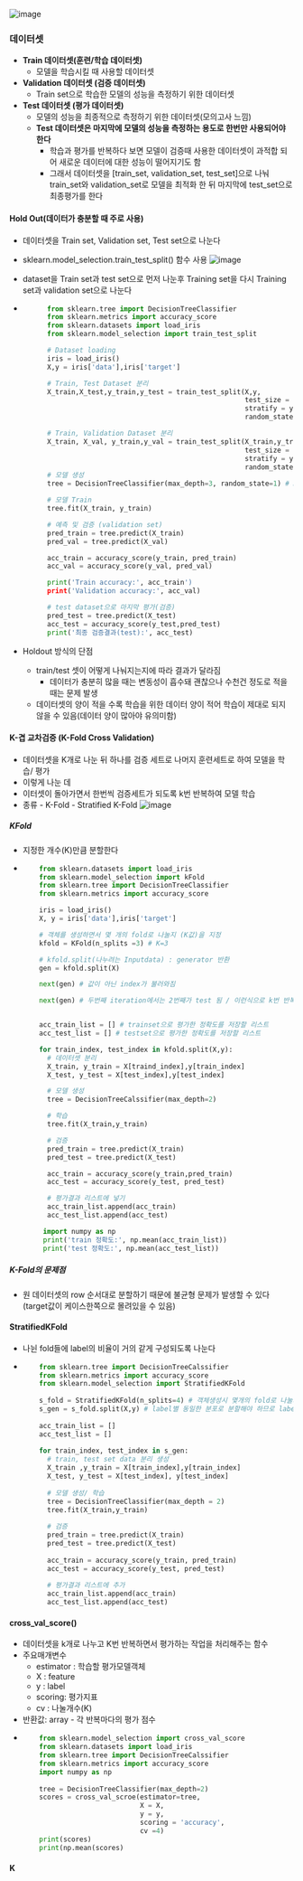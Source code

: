 ![image](https://user-images.githubusercontent.com/76146752/111751820-46f97880-88d8-11eb-95bb-72b37333daf0.png)

### 데이터셋
  - **Train 데이터셋(훈련/학습 데이터셋)**
    - 모델을 학습시킬 때 사용할 데이터셋
  - **Validation 데이터셋 (검증 데이터셋)**
    - Train set으로 학습한 모델의 성능을 측정하기 위한 데이터셋
  - **Test 데이터셋 (평가 데이터셋)**
    - 모델의 성능을 최종적으로 측정하기 위한 데이터셋(모의고사 느낌)
    - **Test 데이터셋은 마지막에 모델의 성능을 측정하는 용도로 한번만 사용되어야 한다**
        - 학습과 평가를 반복하다 보면 모델이 검증때 사용한 데이터셋이 과적합 되어 새로운 데이터에 대한 성능이 떨어지기도 함
        - 그래서 데이터셋을 [train_set, validation_set, test_set]으로 나눠 train_set와 validation_set로 모델을 최적화 한 뒤 마지막에 test_set으로 최종평가를 한다

#### Hold Out(데이터가 충분할 때 주로 사용)
  - 데이터셋을 Train set, Validation set, Test set으로 나눈다
  - sklearn.model_selection.train_test_split() 함수 사용
![image](https://user-images.githubusercontent.com/76146752/111754019-db64da80-88da-11eb-86df-d751efe08482.png)
  - dataset을 Train set과 test set으로 먼저 나눈후 Training set을 다시 Training set과 validation set으로 나눈다
  - 
      ``` python
            from sklearn.tree import DecisionTreeClassifier
            from sklearn.metrics import accuracy_score
            from sklearn.datasets import load_iris
            from sklearn.model_selection import train_test_split

            # Dataset loading
            iris = load_iris()
            X,y = iris['data'],iris['target']

            # Train, Test Dataset 분리
            X_train,X_test,y_train,y_test = train_test_split(X,y,
                                                             test_size = 0.2,
                                                             stratify = y,
                                                             random_state = 1)

            # Train, Validation Dataset 분리
            X_train, X_val, y_train,y_val = train_test_split(X_train,y_train,
                                                             test_size = 0.2,
                                                             stratify = y,
                                                             random_state=1)
            # 모델 생성
            tree = DecisionTreeClassifier(max_depth=3, random_state=1) # max_dept: 질문개수(하이퍼 파라미터(hyper parameter))

            # 모델 Train
            tree.fit(X_train, y_train)

            # 예측 및 검증 (validation set)
            pred_train = tree.predict(X_train)
            pred_val = tree.predict(X_val)

            acc_train = accuracy_score(y_train, pred_train)
            acc_val = accuracy_score(y_val, pred_val)

            print('Train accuracy:', acc_train')
            print('Validation accuracy:', acc_val)

            # test dataset으로 마지막 평가(검증)
            pred_test = tree.predict(X_test)
            acc_test = accuracy_score(y_test,pred_test)
            print('최종 검증결과(test):', acc_test)
       ```
       
   - Holdout 방식의 단점
      - train/test 셋이 어떻게 나눠지는지에 따라 결과가 달라짐
        - 데이터가 충분히 많을 때는 변동성이 흡수돼 괜찮으나 수천건 정도로 적을 때는 문제 발생
      - 데이터셋의 양이 적을 수록 학습을 위한 데이터 양이 적어 학습이 제대로 되지 않을 수 있음(데이터 양이 많아야 유의미함)

  #### K-겹 교차검증 (K-Fold Cross Validation)
    
   - 데이터셋을 K개로 나눈 뒤 하나를 검증 세트로 나머지 훈련세트로 하여 모델을 학습/ 평가
   - 이렇게 나눈 데
   - 이터셋이 돌아가면서 한번씩 검증세트가 되도록 k번 반복하여 모델 학습
   - 종류
    - K-Fold
    - Stratified K-Fold
   ![image](https://user-images.githubusercontent.com/76146752/111943422-beb5e600-8b18-11eb-8705-d3c6b5d80ea1.png)

  ##### KFold
   - 지정한 개수(K)만큼 분할한다
   -   
       ``` python
           from sklearn.datasets import load_iris
           from sklearn.model_selection import kFold
           from sklearn.tree import DecisionTreeClassifier
           from sklearn.metrics import accuracy_score

           iris = load_iris()
           X, y = iris['data'],iris['target']

           # 객체를 생성하면서 몇 개의 fold로 나눌지 (K값)을 지정
           kfold = KFold(n_splits =3) # K=3

           # kfold.split(나누려는 Inputdata) : generator 반환
           gen = kfold.split(X)

           next(gen) # 값이 아닌 index가 불러와짐

           next(gen) # 두번째 iteration에서는 2번째가 test 됨 / 이런식으로 k번 반복


           acc_train_list = [] # trainset으로 평가한 정확도를 저장할 리스트
           acc_test_list = [] # testset으로 평가한 정확도를 저장할 리스트

           for train_index, test_index in kfold.split(X,y):
             # 데이터셋 분리
             X_train, y_train = X[traind_index],y[train_index]
             X_test, y_test = X[test_index],y[test_index]

             # 모델 생성
             tree = DecisionTreeCalssifier(max_depth=2)

             # 학습
             tree.fit(X_train,y_train)

             # 검증
             pred_train = tree.predict(X_train)
             pred_test = tree.predict(X_test)

             acc_train = accuracy_score(y_train,pred_train)
             acc_test = accuracy_score(y_test, pred_test)

             # 평가결과 리스트에 넣기
             acc_train_list.append(acc_train)
             acc_test_list.append(acc_test)

            import numpy as np
            print('train 정확도:', np.mean(acc_train_list))
            print('test 정확도:', np.mean(acc_test_list))
        ```

 ##### K-Fold의 문제점
  - 원 데이터셋의 row 순서대로 분할하기 때문에 불균형 문제가 발생할 수 있다(target값이 케이스한쪽으로 몰려있을 수 있음)

#### StratifiedKFold
  - 나뉜 fold들에 label의 비율이 거의 같게 구성되도록 나눈다
  - 
    ``` python
        from sklearn.tree import DecisionTreeCalssifier
        from sklearn.metrics import accuracy_score
        from sklearn.model_selection import StratifiedKFold
        
        s_fold = StratifiedKFold(n_splits=4) # 객체생성시 몇개의 fold로 나눌지 지정(k값)
        s_gen = s_fold.split(X,y) # label별 동일한 분포로 분할해야 하므로 label데이터셋(y)도 같이 준다
        
        acc_train_list = []
        acc_test_list = []
        
        for train_index, test_index in s_gen:
          # train, test set data 분리 생성
          X_train ,y_train = X[train_index],y[train_index]
          X_test, y_test = X[test_index], y[test_index]
          
          # 모델 생성/ 학습
          tree = DecisionTreeClassifier(max_depth = 2)
          tree.fit(X_train,y_train)
          
          # 검증
          pred_train = tree.predict(X_train)
          pred_test = tree.predict(X_test)
          
          acc_train = accuracy_score(y_train, pred_train)
          acc_test = accuracy_score(y_test, pred_test)
          
          # 평가결과 리스트에 추가
          acc_train_list.append(acc_train)
          acc_test_list.append(acc_test)
      ```
 #### cross_val_score()
  - 데이터셋을 k개로 나누고 K번 반복하면서 평가하는 작업을 처리해주는 함수
  - 주요매개변수
    - estimator : 학습할 평가모델객체
    - X : feature
    - y : label
    - scoring: 평가지표
    - cv : 나눌개수(K)
  - 반환값: array - 각 반복마다의 평가 점수
  - 
    ``` python
        from sklearn.model_selection import cross_val_score
        from sklearn.datasets import load_iris
        from sklearn.tree import DecisionTreeCalssifier
        from sklearn.metrics import accuracy_score
        import numpy as np
        
        tree = DecisionTreeClassifier(max_depth=2)
        scores = cross_val_scroe(estimator=tree,
                                 X = X,
                                 y = y,
                                 scoring = 'accuracy',
                                 cv =4)
        print(scores)
        print(np.mean(scores)
    ```











     
     
     
     
     
     
     
     
 #### K
